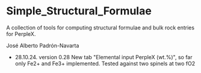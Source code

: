 # Simple_Structural_Formulae
 A collection of tools for computing structural formulae and bulk rock entries for PerpleX.

José Alberto Padrón-Navarta	

* 28.10.24. version 0.28 New tab "Elemental input PerpleX  (wt.%)", so far only Fe2+ and Fe3+ implemented. Tested against two  spinels at two fO2
